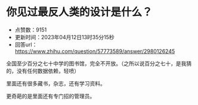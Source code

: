 # 你见过最反人类的设计是什么？
- 点赞数：9151
- 更新时间：2023年04月12日13时35分15秒
- 回答url：https://www.zhihu.com/question/57773589/answer/2980126245
<body>
 <p data-pid="jGX-xery">全国至少百分之七十中学的图书馆，完全不开放。（之所以说百分之七十，是我猜的，没有任何数据依赖，轻喷）</p>
 <p data-pid="odgjjUpO">里面还有很多藏书，杂志，还有学习资料。</p>
 <p data-pid="kkAv7bZM">更奇葩的是里面还有专门招的管理员。</p>
 <p></p>
</body>